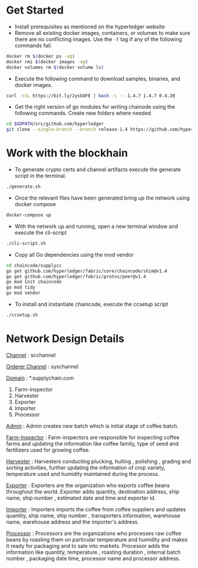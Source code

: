 # Get Started

- Install prerequisites as mentioned on the hyperledger website
- Remove all existing docker images, containers, or volumes to make sure there are no conflicting images. Use the ```-f``` tag if any of the following commands fail.
```bash
docker rm $(docker ps -aq)
docker rmi $(docker images -aq)
docker volumes rm $(docker volume ls)
```
- Execute the following command to download samples, binaries, and docker images.
```bash
curl -sSL https://bit.ly/2ysbOFE | bash -s -- 1.4.7 1.4.7 0.4.20
```
- Get the right version of go modules for writing chainode using the following commands. Create new folders where needed
```bash
cd $GOPATH/src/github.com/hyperledger
git clone --single-branch --branch release-1.4 https://github.com/hyperledger/fabric.git fabric
```

# Work with the blockhain
- To generate crypto certs and channel artifacts execute the generate script in the terminal. 
```bash
./generate.sh
```

- Once the relevant files have been generated bring up the network using docker compose 
```bash
docker-compose up
```

- With the network up and running, open  a new terminal window and execute the cli-script
```bash
./cli-script.sh
```

- Copy all Go dependencies using the mod vendor
```bash
cd chaincode/supplycc
go get github.com/hyperledger/fabric/core/chaincode/shim@v1.4
go get github.com/hyperledger/fabric/protos/peer@v1.4
go mod init chaincode
go mod tidy
go mod vendor
```

- To install and instantiate chaincode, execute the ccsetup script
```bash
./ccsetup.sh
```

# Network Design Details

<u>Channel</u> : scchannel

<u>Orderer Channel</u> : syschannel

<u>Domain</u> : *.supplychain.com

1. Farm-Inspector
2. Harvester
3. Exporter
4. Importer
5. Processor

<u>Admin</u> : Admin creates new batch which is initial stage of coffee batch.

<u>Farm-Inspector</u> : Farm-inspectors are responsible for inspecting coffee farms and updating the information like coffee family, type of seed and fertilizers used for growing coffee.

<u>Harvester</u> : Harvesters conducting plucking, hulling , polishing , grading and sorting activities, further updating the information of crop variety, temperature used and humidity maintained during the process.

<u>Exporter</u> : Exporters are the organization who exports coffee beans throughout the world. Exporter adds quantity, destination address, ship name, ship number , estimated date and time and exporter id.

<u>Importer</u> : Importers imports the coffee from coffee suppliers and updates quantity, ship name, ship number , transporters information, warehouse name, warehouse address and the importer's address.

<u>Processor</u> : Processors are the organizations who processes raw coffee beans by roasting them on particular temperature and humidity and makes it ready for packaging and to sale into markets. Processor adds the information like quantity, temperature , roasting duration , internal batch number , packaging date time, processor name and processor address.